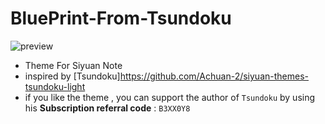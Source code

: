 # BluePrint-From-Tsundoku
![preview](https://user-images.githubusercontent.com/48144208/134294496-a2b5e337-49af-49b9-8e5d-224b974adc83.png)

- Theme For Siyuan Note
- inspired by [Tsundoku]https://github.com/Achuan-2/siyuan-themes-tsundoku-light
- if you like the theme , you can support the author of `Tsundoku` by using his **Subscription referral code** : `B3XX0Y8`

